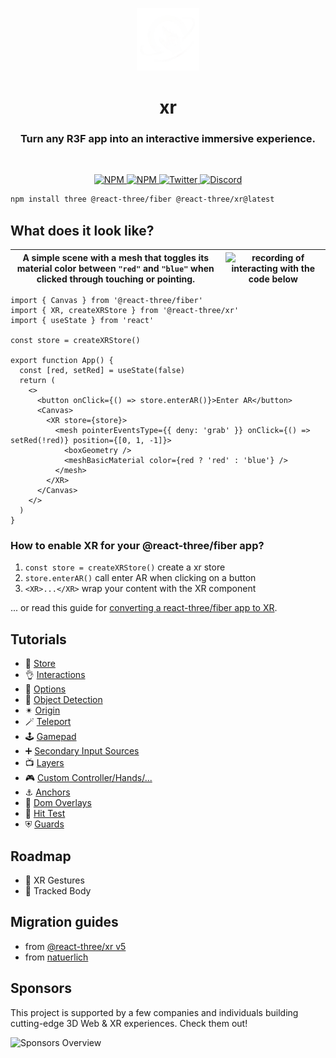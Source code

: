 <p align="center">
  <img src="./docs/getting-started/logo.svg" width="100" />
</p>

<h1 align="center">xr</h1>
<h3 align="center">Turn any R3F app into an interactive immersive experience.</h3>
<br/>

<p align="center">
  <a href="https://npmjs.com/package/@react-three/xr" target="_blank">
    <img src="https://img.shields.io/npm/v/@react-three/xr?style=flat&colorA=000000&colorB=000000" alt="NPM" />
  </a>
  <a href="https://npmjs.com/package/@react-three/xr" target="_blank">
    <img src="https://img.shields.io/npm/dt/@react-three/xr.svg?style=flat&colorA=000000&colorB=000000" alt="NPM" />
  </a>
  <a href="https://twitter.com/pmndrs" target="_blank">
    <img src="https://img.shields.io/twitter/follow/pmndrs?label=%40pmndrs&style=flat&colorA=000000&colorB=000000&logo=twitter&logoColor=000000" alt="Twitter" />
  </a>
  <a href="https://discord.gg/ZZjjNvJ" target="_blank">
    <img src="https://img.shields.io/discord/740090768164651008?style=flat&colorA=000000&colorB=000000&label=discord&logo=discord&logoColor=000000" alt="Discord" />
  </a>
</p>

```bash
npm install three @react-three/fiber @react-three/xr@latest
```

## What does it look like?

| A simple scene with a mesh that toggles its material color between `"red"` and `"blue"` when clicked through touching or pointing. | ![recording of interacting with the code below](./docs/getting-started/basic-example.gif) |
| ---------------------------------------------------------------------------------------------------------------------------------- | ----------------------------------------------------------------------------------------- |

```tsx
import { Canvas } from '@react-three/fiber'
import { XR, createXRStore } from '@react-three/xr'
import { useState } from 'react'

const store = createXRStore()

export function App() {
  const [red, setRed] = useState(false)
  return (
    <>
      <button onClick={() => store.enterAR()}>Enter AR</button>
      <Canvas>
        <XR store={store}>
          <mesh pointerEventsType={{ deny: 'grab' }} onClick={() => setRed(!red)} position={[0, 1, -1]}>
            <boxGeometry />
            <meshBasicMaterial color={red ? 'red' : 'blue'} />
          </mesh>
        </XR>
      </Canvas>
    </>
  )
}
```

### How to enable XR for your @react-three/fiber app?

1. `const store = createXRStore()` create a xr store
2. `store.enterAR()` call enter AR when clicking on a button
3. `<XR>...</XR>` wrap your content with the XR component

... or read this guide for [converting a react-three/fiber app to XR](https://docs.pmnd.rs/xr/getting-started/convert-to-xr).

## Tutorials

- 💾 [Store](https://docs.pmnd.rs/xr/tutorials/store)
- 👌 [Interactions](https://docs.pmnd.rs/xr/tutorials/interactions)
- 🔧 [Options](https://docs.pmnd.rs/xr/tutorials/options)
- 🧊 [Object Detection](https://docs.pmnd.rs/xr/tutorials/object-detection)
- ✴ [Origin](https://docs.pmnd.rs/xr/tutorials/origin)
- 🪄 [Teleport](https://docs.pmnd.rs/xr/tutorials/teleport)
- 🕹️ [Gamepad](https://docs.pmnd.rs/xr/tutorials/gamepad)
- ➕ [Secondary Input Sources](https://docs.pmnd.rs/xr/tutorials/secondary-input-sources)
- 📺 [Layers](https://docs.pmnd.rs/xr/tutorials/layers)
- 🎮 [Custom Controller/Hands/...](https://docs.pmnd.rs/xr/tutorials/custom-inputs)
- ⚓️ [Anchors](https://docs.pmnd.rs/xr/tutorials/anchors)
- 📱 [Dom Overlays](https://docs.pmnd.rs/xr/tutorials/dom-overlay)
- 🎯 [Hit Test](https://docs.pmnd.rs/xr/tutorials/hit-test)
- ⛨ [Guards](https://docs.pmnd.rs/xr/tutorials/guards)

## Roadmap

- 🤳 XR Gestures
- 🕺 Tracked Body

## Migration guides

- from [@react-three/xr v5](https://docs.pmnd.rs/xr/migration/from-react-three-xr-5)
- from [natuerlich](https://docs.pmnd.rs/xr/migration/from-natuerlich)

## Sponsors

This project is supported by a few companies and individuals building cutting-edge 3D Web & XR experiences. Check them out!

![Sponsors Overview](https://bbohlender.github.io/sponsors/screenshot.png)
